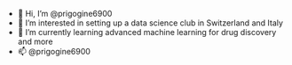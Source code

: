 - 👋 Hi, I’m @prigogine6900
- 👀 I’m interested in setting up a data science club in Switzerland and Italy
- 🌱 I’m currently learning advanced machine learning for drug discovery and more 
- 📫 @prigogine6900
<!---
prigogine6900/prigogine6900 is a ✨ special ✨ repository because its `README.md` (this file) appears on your GitHub profile.
You can click the Preview link to take a look at your changes.
--->

